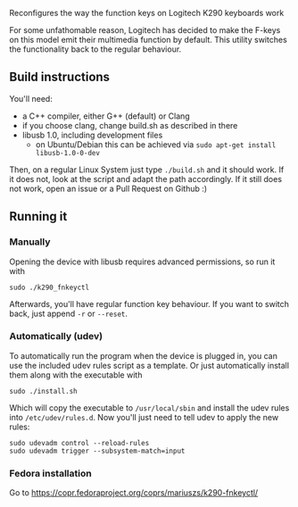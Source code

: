 Reconfigures the way the function keys on Logitech K290 keyboards work

For some unfathomable reason, Logitech has decided to make the F-keys on this 
model emit their multimedia function by default.
This utility switches the functionality back to the regular behaviour.

## Build instructions

You'll need:

 - a C++ compiler, either G++ (default) or Clang
 - if you choose clang, change build.sh as described in there
 - libusb 1.0, including development files
   - on Ubuntu/Debian this can be achieved via `sudo apt-get install libusb-1.0-0-dev`

Then, on a regular Linux System just type `./build.sh` and it should work.
If it does not, look at the script and adapt the path accordingly.
If it still does not work, open an issue or a Pull Request on Github :)

## Running it

### Manually

Opening the device with libusb requires advanced permissions, so run it with

    sudo ./k290_fnkeyctl

Afterwards, you'll have regular function key behaviour. If you want to switch
back, just append `-r` or `--reset`.

### Automatically (udev)

To automatically run the program when the device is plugged in, you can use
the included udev rules script as a template. Or just automatically install
them along with the executable with

    sudo ./install.sh

Which will copy the executable to `/usr/local/sbin` and install the udev rules
into `/etc/udev/rules.d`.
Now you'll just need to tell udev to apply the new rules:

    sudo udevadm control --reload-rules
    sudo udevadm trigger --subsystem-match=input

### Fedora installation

Go to https://copr.fedoraproject.org/coprs/mariuszs/k290-fnkeyctl/

